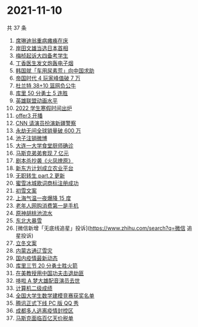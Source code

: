 # 2021-11-10

共 37 条

<!-- BEGIN ZHIHUSEARCH -->
<!-- 最后更新时间 Wed Nov 10 2021 20:13:38 GMT+0800 (China Standard Time) -->
1. [席琳迪翁重病瘫痪在床](https://www.zhihu.com/search?q=席琳迪翁)
1. [岸田文雄当选日本首相](https://www.zhihu.com/search?q=岸田文雄)
1. [梅桢起诉大四备考学生](https://www.zhihu.com/search?q=梅桢)
1. [丁香医生发文炮轰电子烟](https://www.zhihu.com/search?q=丁香医生)
1. [韩国就「车用尿素荒」向中国求助](https://www.zhihu.com/search?q=韩国求助)
1. [帝国时代 4 玩家峰值破 7 万](https://www.zhihu.com/search?q=帝国时代4)
1. [杜兰特 38+10 篮网负公牛](https://www.zhihu.com/search?q=篮网)
1. [库里 50 分勇士 5 连胜](https://www.zhihu.com/search?q=勇士)
1. [英雄联盟动画水平](https://www.zhihu.com/search?q=英雄联盟双城之战)
1. [2022 学生寒假时间出炉](https://www.zhihu.com/search?q=寒假时间)
1. [offer3 开播](https://www.zhihu.com/search?q=令人心动的offer)
1. [CNN 请演员扮演新疆警察](https://www.zhihu.com/search?q=cnn)
1. [永劫无间全球销量破 600 万](https://www.zhihu.com/search?q=永劫无间)
1. [池子注销微博](https://www.zhihu.com/search?q=池子注销微博)
1. [大连一大学食堂厨师确诊](https://www.zhihu.com/search?q=大连疫情)
1. [马斯克弟弟套现 7 亿元](https://www.zhihu.com/search?q=马斯克弟弟)
1. [剧本杀抄袭《火凤燎原》](https://www.zhihu.com/search?q=剧本杀)
1. [新东方计划成立农业平台](https://www.zhihu.com/search?q=新东方)
1. [无职转生 part.2 更新](https://www.zhihu.com/search?q=无职转生)
1. [蜜雪冰城歌词商标注册成功](https://www.zhihu.com/search?q=蜜雪冰城)
1. [初雪文案](https://www.zhihu.com/search?q=下雪文案)
1. [上海气温一夜爆降 15 度](https://www.zhihu.com/search?q=上海降温)
1. [老年人网购消费第一是手机](https://www.zhihu.com/search?q=老年人网购,)
1. [原神胡桃池流水](https://www.zhihu.com/search?q=原神)
1. [东北大暴雪](https://www.zhihu.com/search?q=东北暴雪)
1. [微信新增「无底线追星」投诉](https://www.zhihu.com/search?q=微信 追星投诉)
1. [立冬文案](https://www.zhihu.com/search?q=立冬文案)
1. [内蒙古通辽雪灾](https://www.zhihu.com/search?q=通辽雪灾)
1. [国内疫情最新动态](https://www.zhihu.com/search?q=疫情)
1. [库里三节 20 分勇士胜火箭](https://www.zhihu.com/search?q=勇士)
1. [在美教授用中国功夫击退劫匪](https://www.zhihu.com/search?q=中国功夫)
1. [哆啦 A 梦大雄配音演员去世](https://www.zhihu.com/search?q=大雄配音演员)
1. [计算机二级成绩](https://www.zhihu.com/search?q=计算机二级)
1. [全国大学生数学建模竞赛获奖名单](https://www.zhihu.com/search?q=数学建模)
1. [腾讯正式下线 PC 版 QQ 秀](https://www.zhihu.com/search?q=QQ秀)
1. [成都多人逃离疫情封控区](https://www.zhihu.com/search?q=成都环球中心)
1. [马斯克面临百亿天价税单](https://www.zhihu.com/search?q=马斯克)
<!-- END ZHIHUSEARCH -->
